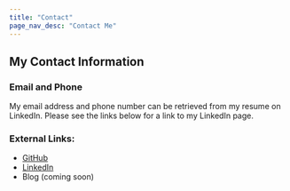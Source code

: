 ```yaml
---
title: "Contact"
page_nav_desc: "Contact Me"
---
```

## My Contact Information

### Email and Phone
<p>My email address and phone number can be retrieved from my resume on LinkedIn.  Please see the links below for a link to my LinkedIn page.</p>

### External Links:
<ul>
	<li><a href="https://github.com/spopkin" target="_blank">GitHub</a></li>	
	<li><a href="https://www.linkedin.com/in/steven-popkin-1a250478/" target="_blank">LinkedIn</a></li>	
	<li>Blog (coming soon)</li>	
</ul>
